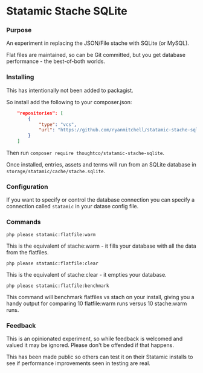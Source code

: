 # Statamic Stache SQLite

### Purpose
An experiment in replacing the JSON/File stache with SQLite (or MySQL).

Flat files are maintained, so can be Git committed, but you get database performance - the best-of-both worlds.

### Installing
This has intentionally not been added to packagist. 

So install add the following to your composer.json:

```json
    "repositories": [
        {
            "type": "vcs",
            "url": "https://github.com/ryanmitchell/statamic-stache-sqlite.git"
        }
    ]
```

Then run `composer require thoughtco/statamic-stache-sqlite`.

Once installed, entries, assets and terms will run from an SQLite database in `storage/statamic/cache/stache.sqlite`.

### Configuration

If you want to specify or control the database connection you can specify a connection called `statamic` in your datase config file.

### Commands

`php please statamic:flatfile:warm`

This is the equivalent of stache:warm - it fills your database with all the data from the flatfiles.


`php please statamic:flatfile:clear`

This is the equivalent of stache:clear - it empties your database.


`php please statamic:flatfile:benchmark`

This command will benchmark flatfiles vs stach on your install, giving you a handy output for comparing 10 flatfile:warm runs versus 10 stache:warm runs.



### Feedback

This is an opinionated experiment, so while feedback is welcomed and valued it may be ignored. Please don't be offended if that happens.

This has been made public so others can test it on their Statamic installs to see if performance improvements seen in testing are real.
